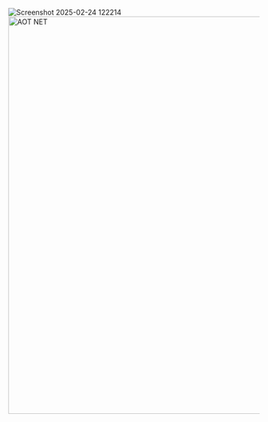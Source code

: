 ![Screenshot 2025-02-24 122214](https://github.com/user-attachments/assets/1654cfb3-fbe3-4fde-b4b2-cad1ba4c9416)
<img width="797" alt="AOT  NET" src="https://github.com/user-attachments/assets/98deb81a-d389-4b45-b117-f2b51778debc" />
